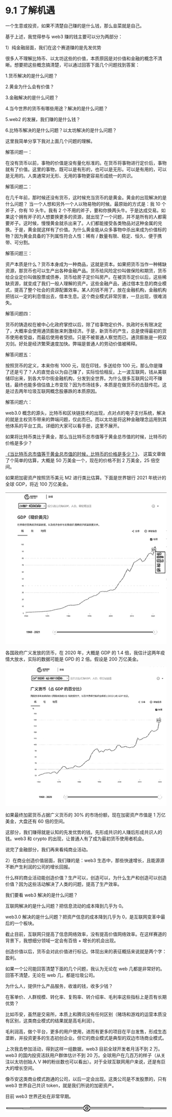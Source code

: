 # 9.1 了解机遇

一个生意或投资，如果不清楚自己赚的是什么钱，那么韭菜就是自己。

基于上述，我觉得参与 web3 赚的钱主要可以分为两部分：

1）纯金融层面，我们在这个赛道赚的是先发优势

很多人不理解比特币、以太坊这些的价值，本质原因是对价值和金融的概念不清晰。想要把这些概念搞清楚，可以通过回答下面几个问题找到答案：

1.货币解决的是什么问题？

2.黄金为什么会有价值？

3.金融解决的是什么问题？

4.当今世界的货币有哪些用途？解决的是什么问题？

5.web2 的发展，我们赚的是什么钱？

6.比特币解决的是什么问题？以太坊解决的是什么问题？

这里我简单分享下我对上面几个问题的理解。

解答问题一：

在没有货币以前，事物的价值是没有量化标准的。在货币将事物进行定价后，事物就有了价值。这里的事物，既可以是有形的，也可以是无形。可以是有用的，可以是无用的。人类通常对无形、无用的事物更容易形成统一的共识。

解答问题二：

在几千年前，那时候还没有货币，这时候充当货币的是黄金。黄金的出现解决的是什么问题？ 当一个人想和另外一个人以物易物的时候。最原始的方式是：我 10 个斧子，你有 10 头牛。我有 2 个不用的斧子，要和你换两头牛。于是达成交易。如果这个拥有斧子的人想要换更多的资源，就出现了一个问题，并不是所有的人都需要斧子。这时候，慢慢黄金就杀出来了。人们都能接受各类物品对这种金属的兑换。于是，黄金就这样有了价值。为什么黄金能从众多事物中杀出来成为价值标的物？因为黄金具备的下列属性符合人性：稀有 / 数量有限、稳定、恒久、便于携带、可分割。

解答问题三：

资产本质是什么？货币本身成为一种商品，这就是资本。如果把货币当作一种稀缺资源，那货币也可以生产出各种金融产品。货币给风险定价叫做保险和期货，货币给企业定价叫做股票或债券，货币给房子定价叫房产。在被货币定价以后，这些稀缺资源，就变成了我们一般人理解的资产。这些金融产品，通过借本生息的商业模式，提高了整个社会的资源配置效率。某人的钱不用了，放在金融机构，金融机构把钱以一定的利息借出去，借本生息。这个商业模式非常厉害，一旦出现，很难消失。

解答问题四：

货币的铸造权在被中心化政府掌控以后，除了给事物定价外，执政时长有限决定了，大概率会使用通货膨胀来刺激经济。于是，新货币的产生，总是使得最初的货币使用者受益，而最后使用者受损。只是不被普通人察觉而已。通货膨胀是一把双刃剑。好处是经济繁荣速度加快。弊端是普通人的劳动价值被稀释。

解答问题五：

按照货币的定义，本来你有 1000 元，现在印钱，多送给你 100 元，那么你是赚了还是亏了？人的直觉会以为自己赚了，实际恰恰相反。上一波互联网，钱从美联储印出来，到各大华尔街金融机构，分发到全世界。为什么很多互联网公司不赚钱，最终也能多倍估值上市变现？因为市场钱多，本质是在做货币的击鼓传花。这是过去两年垃圾互联网概念股暴跌的本质原因。

解答问题六：

web3.0 概念的源头，比特币和区块链技术的出现，点对点的电子支付系统，解决的就是主权货币带来的弊端问题，仅此而已。而以太坊是将这种金融理念运用到其他体系的平台工具。详细的大家可以看手册，这里不展开。

如果将比特币类比于黄金，那么当比特币总市值等于黄金总市值的时候，比特币的价格是多少？

[《当比特币总市值等于黄金总市值的时候，比特币的价格是多少？》](https://www.1234xl.com/archives/3420)， 这篇文章做了个简单的估算，大概是 50 万美金一个，现在的价格不到 2 万美金，25 倍空间。

如果把加密资产按照货币美元 M2 进行类比估算。下面是世界银行 2021 年统计的全球 GDP，将近 100 万亿美金。

![](img/96a58831fa201dc67f06dfc117158332.png)

各国政府广义发放的货币，在 2020 年，大概是 GDP 的 1.4 倍，我估计这两年疫情大放水，实际的数据可能是 GPD 的 2 倍。假设是 200 万亿美金。

![](img/69ab85b975739f882e3a1129bfb88a2c.png)

如果最终加密货币占据广义货币的 30% 的市场份额，现在加密资产市值是 1 万亿美金，大盘还有 60 倍的空间。

这部分，我们赚得就是认知的先发优势的钱。先形成共识的人赚后形成共识人的钱。web3 和 crypto 的出现，让普通人有了成为最初货币使用者机会。

说完了金融部分，我们再来看纯商业活动。

2）在商业创造价值层面，我们赚的是：web3 生态中，那些快速增长，且能源源不断产生利润的公司的增长回报。

什么样的商业活动能创造价值？生产可以，创造可以，为什么生产和创造可以创造价值？因为这些活动解决了人类的问题，提高了生产效率。

我们要看 web3 解决的是什么问题？

互联网解决的是什么问题？把信息流动的成本降到几乎为 0。

web3.0 解决的是什么问题？把资产信息的成本降到几乎为 0，是互联网变革中最后的一个板块。

截止目前，互联网只提高了信息网络效率，没有提高价值网络效率。在这样赛道的背景下，我想细分领域一定会有百倍 + 增长的机会出现。

创造价值以后，货币会对此价值进行标记。体现出来的表征概括来说就是两个字：盈利。

如果一个公司能回答清楚下面的几个问题，我认为无论在 web 几都是非常好的。回答不清楚，无论在 web 几，都是垃圾公司。

为什么人，提供什么产品服务，收谁的钱，收多少钱？

在客单价、人群规模、转化率、复购率、转介绍率、毛利率这些指标上是否有长期优势？

比如币安，虽然是交易所，本质上和腾讯没有任何区别（赌场和游戏的运营本质没有区别，这类商业模式的结果就是高毛利润）。

毛利润高，做个平台，更多的用户使用，进而有更多的项目在平台发售，形成生态垄断，并投资更多的生态初创企业。但它的商业模式是典型的双边市场商业模式。

上次我去参加活动，得到这样一组数据，web3 目前全球开发者月活不到 2 万。web3 的国内投资活跃用户群体估计不到 20 万。全球用户在几百万的样子（从关注以太坊创始人 V 神的粉丝数也可以看出）。对于全球互联网用户来说，还是有巨大的增长空间。

像币安这类商业模式跑通的公司，以后一定会出现。这类公司是不发股票的，只有 web3 世界自己共识 token，就是我们所说的加密资产。

目前 web3 世界还处在非常早期。

![](img/d2c5514a55bab876d48116f023b6bdd6.png)